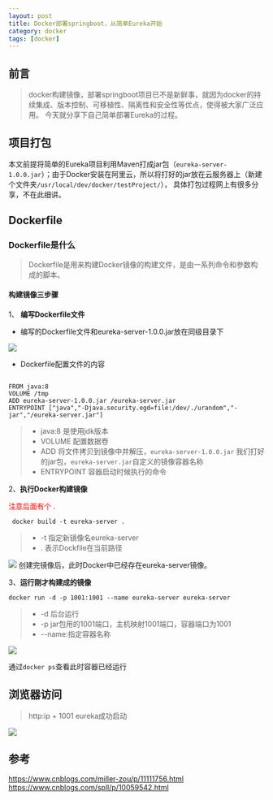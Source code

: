 ```yaml
---
layout: post
title: Docker部署springboot，从简单Eureka开始
category: docker
tags: [docker]
---
```


## 前言

 > docker构建镜像，部署springboot项目已不是新鲜事，就因为docker的持续集成、版本控制、可移植性、隔离性和安全性等优点，使得被大家广泛应用。
今天就分享下自己简单部署Eureka的过程。

## 项目打包

本文前提将简单的Eureka项目利用Maven打成jar包（```eureka-server-1.0.0.jar```）；由于Docker安装在阿里云，所以将打好的jar放在云服务器上（新建个文件夹```/usr/local/dev/docker/testProject/```），
具体打包过程网上有很多分享，不在此细讲。

## Dockerfile

### Dockerfile是什么

> Dockerfile是用来构建Docker镜像的构建文件，是由一系列命令和参数构成的脚本。

####  构建镜像三步骤

   1、 **编写Dockerfile文件**

- 编写的Dockerfile文件和eureka-server-1.0.0.jar放在同级目录下

![](https://note.youdao.com/yws/public/resource/f11160e4a24a4d8a03ce16ac21754011/xmlnote/F4C0B891B4E841BE8E3EDBD8F0570141/4370)
    
- Dockerfile配置文件的内容

```    

FROM java:8
VOLUME /tmp
ADD eureka-server-1.0.0.jar /eureka-server.jar
ENTRYPOINT ["java","-Djava.security.egd=file:/dev/./urandom","-jar","/eureka-server.jar"]

```  

> - java:8 是使用jdk版本
> - VOLUME 配置数据卷
> -  ADD 将文件拷贝到镜像中并解压，```eureka-server-1.0.0.jar``` 我们打好的jar包，```eureka-server.jar```自定义的镜像容器名称
> -  ENTRYPOINT 容器启动时候执行的命令


   2、**执行Docker构建镜像**

<font color="red">注意后面有个 .</font>

```
 docker build -t eureka-server . 
 ```

> - -t 指定新镜像名eureka-server
> - .  表示Dockfile在当前路径

![](https://note.youdao.com/yws/public/resource/f11160e4a24a4d8a03ce16ac21754011/xmlnote/E217B4715CDC463FB60682837C942DD0/4375)
创建完镜像后，此时Docker中已经存在eureka-server镜像。

   3、**运行刚才构建成的镜像**

```
docker run -d -p 1001:1001 --name eureka-server eureka-server
```

> - -d 后台运行
>  - -p jar包用的1001端口，主机映射1001端口，容器端口为1001
>  - --name:指定容器名称 

![](https://note.youdao.com/yws/public/resource/f11160e4a24a4d8a03ce16ac21754011/xmlnote/6EE2B393DC684013AB2A1FE0DC6F3A66/4378)

通过```docker ps```查看此时容器已经运行

## **浏览器访问**

> http:ip + 1001 eureka成功启动

![](https://note.youdao.com/yws/public/resource/f11160e4a24a4d8a03ce16ac21754011/xmlnote/7533E6338363440E9DE5F962E3A5103E/4382)

## 参考
<https://www.cnblogs.com/miller-zou/p/11111756.html>
https://www.cnblogs.com/spll/p/10059542.html

     
     
















 
